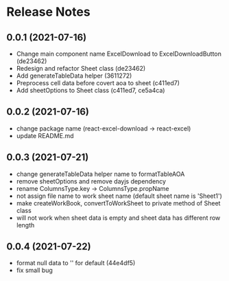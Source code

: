 <!-- markdownlint-disable MD024 MD034 MD033 -->

# Release Notes

## 0.0.1 (2021-07-16)

- Change main component name ExcelDownload to ExcelDownloadButton (de23462)
- Redesign and refactor Sheet class (de23462)
- Add generateTableData helper (3611272)
- Preprocess cell data before covert aoa to sheet (c411ed7)
- Add sheetOptions to Sheet class (c411ed7, ce5a4ca)

## 0.0.2 (2021-07-16)

- change package name (react-excel-download -> react-excel)
- update README.md

## 0.0.3 (2021-07-21)

- change generateTableData helper name to formatTableAOA
- remove sheetOptions and remove dayjs dependency
- rename ColumnsType.key -> ColumnsType.propName
- not assign file name to work sheet name (default sheet name is 'Sheet1')
- make createWorkBook, convertToWorkSheet to private method of Sheet class
- will not work when sheet data is empty and sheet data has different row length

## 0.0.4 (2021-07-22)

- format null data to '' for default (44e4df5)
- fix small bug
